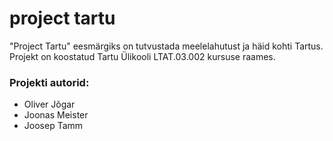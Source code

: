 # project tartu
"Project Tartu" eesmärgiks on tutvustada meelelahutust ja häid kohti Tartus. Projekt on koostatud Tartu Ülikooli LTAT.03.002 
kursuse raames. 
### Projekti autorid: 
- Oliver Jõgar
- Joonas Meister
- Joosep Tamm
